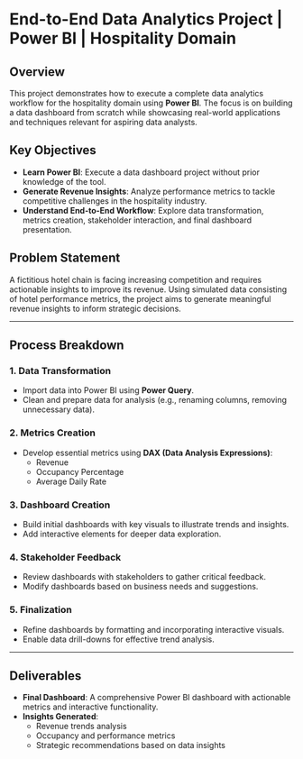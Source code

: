 # End-to-End Data Analytics Project | Power BI | Hospitality Domain

## Overview
This project demonstrates how to execute a complete data analytics workflow for the hospitality domain using **Power BI**. The focus is on building a data dashboard from scratch while showcasing real-world applications and techniques relevant for aspiring data analysts.

## Key Objectives
- **Learn Power BI**: Execute a data dashboard project without prior knowledge of the tool.
- **Generate Revenue Insights**: Analyze performance metrics to tackle competitive challenges in the hospitality industry.
- **Understand End-to-End Workflow**: Explore data transformation, metrics creation, stakeholder interaction, and final dashboard presentation.

## Problem Statement
A fictitious hotel chain is facing increasing competition and requires actionable insights to improve its revenue. Using simulated data consisting of hotel performance metrics, the project aims to generate meaningful revenue insights to inform strategic decisions.

---

## Process Breakdown

### 1. **Data Transformation**
- Import data into Power BI using **Power Query**.
- Clean and prepare data for analysis (e.g., renaming columns, removing unnecessary data).

### 2. **Metrics Creation**
- Develop essential metrics using **DAX (Data Analysis Expressions)**:
  - Revenue
  - Occupancy Percentage
  - Average Daily Rate

### 3. **Dashboard Creation**
- Build initial dashboards with key visuals to illustrate trends and insights.
- Add interactive elements for deeper data exploration.

### 4. **Stakeholder Feedback**
- Review dashboards with stakeholders to gather critical feedback.
- Modify dashboards based on business needs and suggestions.

### 5. **Finalization**
- Refine dashboards by formatting and incorporating interactive visuals.
- Enable data drill-downs for effective trend analysis.

---

## Deliverables
- **Final Dashboard**: A comprehensive Power BI dashboard with actionable metrics and interactive functionality.
- **Insights Generated**:
  - Revenue trends analysis
  - Occupancy and performance metrics
  - Strategic recommendations based on data insights



